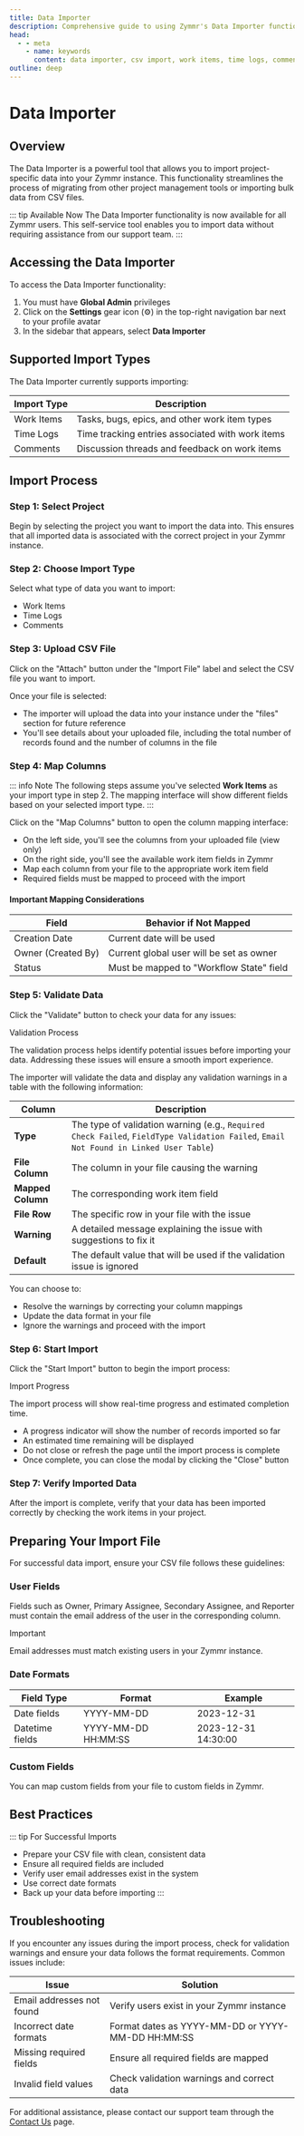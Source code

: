 ```yaml
---
title: Data Importer
description: Comprehensive guide to using Zymmr's Data Importer functionality
head:
  - - meta
    - name: keywords
      content: data importer, csv import, work items, time logs, comments, zymmr
outline: deep
---
```


# Data Importer

## Overview

The Data Importer is a powerful tool that allows you to import project-specific data into your Zymmr instance. This functionality streamlines the process of migrating from other project management tools or importing bulk data from CSV files.

::: tip Available Now
The Data Importer functionality is now available for all Zymmr users. This self-service tool enables you to import data without requiring assistance from our support team.
:::

## Accessing the Data Importer

To access the Data Importer functionality:

1. You must have **Global Admin** privileges
2. Click on the **Settings** gear icon (⚙️) in the top-right navigation bar next to your profile avatar
3. In the sidebar that appears, select **Data Importer**

## Supported Import Types

The Data Importer currently supports importing:

| Import Type | Description |
| ----------- | ----------- |
| Work Items  | Tasks, bugs, epics, and other work item types |
| Time Logs   | Time tracking entries associated with work items |
| Comments    | Discussion threads and feedback on work items |

## Import Process

### Step 1: Select Project

Begin by selecting the project you want to import the data into. This ensures that all imported data is associated with the correct project in your Zymmr instance.

### Step 2: Choose Import Type

Select what type of data you want to import:
- Work Items
- Time Logs
- Comments

### Step 3: Upload CSV File

Click on the "Attach" button under the "Import File" label and select the CSV file you want to import.

Once your file is selected:
- The importer will upload the data into your instance under the "files" section for future reference
- You'll see details about your uploaded file, including the total number of records found and the number of columns in the file

### Step 4: Map Columns

::: info Note
The following steps assume you've selected **Work Items** as your import type in step 2. The mapping interface will show different fields based on your selected import type.
:::

Click on the "Map Columns" button to open the column mapping interface:

- On the left side, you'll see the columns from your uploaded file (view only)
- On the right side, you'll see the available work item fields in Zymmr
- Map each column from your file to the appropriate work item field
- Required fields must be mapped to proceed with the import

#### Important Mapping Considerations

| Field | Behavior if Not Mapped |
| ----- | ---------------------- |
| Creation Date | Current date will be used |
| Owner (Created By) | Current global user will be set as owner |
| Status | Must be mapped to "Workflow State" field |

### Step 5: Validate Data

Click the "Validate" button to check your data for any issues:

<div class="custom-block warning">
  <p class="custom-block-title">Validation Process</p>
  <p>The validation process helps identify potential issues before importing your data. Addressing these issues will ensure a smooth import experience.</p>
</div>

The importer will validate the data and display any validation warnings in a table with the following information:

| Column | Description |
| ------ | ----------- |
| **Type** | The type of validation warning (e.g., `Required Check Failed`, `FieldType Validation Failed`, `Email Not Found in Linked User Table`) |
| **File Column** | The column in your file causing the warning |
| **Mapped Column** | The corresponding work item field |
| **File Row** | The specific row in your file with the issue |
| **Warning** | A detailed message explaining the issue with suggestions to fix it |
| **Default** | The default value that will be used if the validation issue is ignored |

You can choose to:
- Resolve the warnings by correcting your column mappings
- Update the data format in your file
- Ignore the warnings and proceed with the import

### Step 6: Start Import

Click the "Start Import" button to begin the import process:

<div class="custom-block tip">
  <p class="custom-block-title">Import Progress</p>
  <p>The import process will show real-time progress and estimated completion time.</p>
</div>

- A progress indicator will show the number of records imported so far
- An estimated time remaining will be displayed
- Do not close or refresh the page until the import process is complete
- Once complete, you can close the modal by clicking the "Close" button

### Step 7: Verify Imported Data

After the import is complete, verify that your data has been imported correctly by checking the work items in your project.

## Preparing Your Import File

For successful data import, ensure your CSV file follows these guidelines:

### User Fields
Fields such as Owner, Primary Assignee, Secondary Assignee, and Reporter must contain the email address of the user in the corresponding column.

<div class="custom-block warning">
  <p class="custom-block-title">Important</p>
  <p>Email addresses must match existing users in your Zymmr instance.</p>
</div>

### Date Formats

| Field Type | Format | Example |
| ---------- | ------ | ------- |
| Date fields | YYYY-MM-DD | 2023-12-31 |
| Datetime fields | YYYY-MM-DD HH:MM:SS | 2023-12-31 14:30:00 |

### Custom Fields
You can map custom fields from your file to custom fields in Zymmr.

## Best Practices

::: tip For Successful Imports
- Prepare your CSV file with clean, consistent data
- Ensure all required fields are included
- Verify user email addresses exist in the system
- Use correct date formats
- Back up your data before importing
:::

## Troubleshooting

If you encounter any issues during the import process, check for validation warnings and ensure your data follows the format requirements. Common issues include:

| Issue | Solution |
| ----- | -------- |
| Email addresses not found | Verify users exist in your Zymmr instance |
| Incorrect date formats | Format dates as YYYY-MM-DD or YYYY-MM-DD HH:MM:SS |
| Missing required fields | Ensure all required fields are mapped |
| Invalid field values | Check validation warnings and correct data |

For additional assistance, please contact our support team through the [Contact Us](/contact-us) page. 